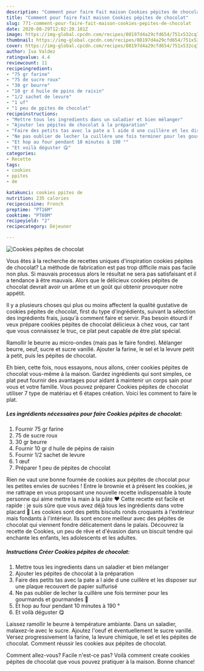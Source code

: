```yaml
---
description: "Comment pour faire Fait maison Cookies pépites de chocolat"
title: "Comment pour faire Fait maison Cookies pépites de chocolat"
slug: 771-comment-pour-faire-fait-maison-cookies-pepites-de-chocolat
date: 2020-08-29T12:02:20.101Z
image: https://img-global.cpcdn.com/recipes/08197d4a29cfd654/751x532cq70/cookies-pepites-de-chocolat-photo-principale-de-la-recette.jpg
thumbnail: https://img-global.cpcdn.com/recipes/08197d4a29cfd654/751x532cq70/cookies-pepites-de-chocolat-photo-principale-de-la-recette.jpg
cover: https://img-global.cpcdn.com/recipes/08197d4a29cfd654/751x532cq70/cookies-pepites-de-chocolat-photo-principale-de-la-recette.jpg
author: Iva Valdez
ratingvalue: 4.4
reviewcount: 11
recipeingredient:
- "75 gr farine"
- "75 de sucre roux"
- "30 gr beurre"
- "10 gr d huile de ppins de raisin"
- "1/2 sachet de levure"
- "1 uf"
- "1 peu de ppites de chocolat"
recipeinstructions:
- "Mettre tous les ingredients dans un saladier et bien mélanger"
- "Ajouter les pépites de chocolat à la préparation"
- "Faire des petits tas avec la pate a l aide d une cuillère et les disposer sur une plaque recouvert de papier sulfurisé"
- "Ne pas oublier de lecher la cuillère une fois terminer pour les gourmands et gourmandes 🤭"
- "Et hop au four pendant 10 minutes à 190 °"
- "Et voilà déguster 😋"
categories:
- Recette
tags:
- cookies
- ppites
- de

katakunci: cookies ppites de 
nutrition: 235 calories
recipecuisine: French
preptime: "PT16M"
cooktime: "PT60M"
recipeyield: "2"
recipecategory: Déjeuner

---
```



![Cookies pépites de chocolat](https://img-global.cpcdn.com/recipes/08197d4a29cfd654/751x532cq70/cookies-pepites-de-chocolat-photo-principale-de-la-recette.jpg)

Vous êtes à la recherche de recettes uniques d'inspiration cookies pépites de chocolat? La méthode de fabrication est pas trop difficile mais pas facile non plus. Si mauvais processus alors le résultat ne sera pas satisfaisant et il a tendance à être mauvais. Alors que le délicieux cookies pépites de chocolat devrait avoir un arôme et un goût qui obtenir provoquer notre appétit.

Il y a plusieurs choses qui plus ou moins affectent la qualité gustative de cookies pépites de chocolat, first du type d'ingrédients, suivant la sélection des ingrédients frais, jusqu'à comment faire et servir. Pas besoin étourdi if veux prépare cookies pépites de chocolat délicieux à chez vous, car tant que vous connaissez le truc, ce plat peut capable de être plat spécial.

Ramollir le beurre au micro-ondes (mais pas le faire fondre). Mélanger beurre, oeuf, sucre et sucre vanillé. Ajouter la farine, le sel et la levure petit à petit, puis les pépites de chocolat.


Eh bien, cette fois, nous essayons, nous allons, créer cookies pépites de chocolat vous-même à la maison. Gardez ingrédients qui sont simples, ce plat peut fournir des avantages pour aidant à maintenir un corps sain pour vous et votre famille. Vous pouvez préparer Cookies pépites de chocolat utiliser 7 type de matériau et 6 étapes création. Voici les comment to faire le plat.

<!--inarticleads1-->

##### Les ingrédients nécessaires pour faire Cookies pépites de chocolat:

1. Fournir 75 gr farine
1.  75 de sucre roux
1.  30 gr beurre
1. Fournir 10 gr d huile de pépins de raisin
1. Fournir 1/2 sachet de levure
1.  1 œuf
1. Préparer 1 peu de pépites de chocolat


Rien ne vaut une bonne fournée de cookies aux pépites de chocolat pour les petites envies de sucrées ! Entre le brownie et à présent les cookies, je me rattrape en vous proposant une nouvelle recette indispensable à toute personne qui aime mettre la main à la pâte ♥ Cette recette est facile et rapide : je suis sûre que vous avez déjà tous les ingrédients dans votre placard 🙂 Les cookies sont des petits biscuits ronds croquants à l&#39;extérieur mais fondants à l&#39;intérieur. Ils sont encore meilleur avec des pépites de chocolat qui viennent fondre délicatement dans le palais. Découvrez la recette de Cookies, un peu de rêve et d&#39;évasion dans un biscuit tendre qui enchante les enfants, les adolescents et les adultes. 

<!--inarticleads2-->

##### Instructions Créer Cookies pépites de chocolat:

1. Mettre tous les ingredients dans un saladier et bien mélanger
1. Ajouter les pépites de chocolat à la préparation
1. Faire des petits tas avec la pate a l aide d une cuillère et les disposer sur une plaque recouvert de papier sulfurisé
1. Ne pas oublier de lecher la cuillère une fois terminer pour les gourmands et gourmandes 🤭
1. Et hop au four pendant 10 minutes à 190 °
1. Et voilà déguster 😋


Laissez ramollir le beurre à température ambiante. Dans un saladier, malaxez-le avec le sucre. Ajoutez l&#39;oeuf et éventuellement le sucre vanillé. Versez progressivement la farine, la levure chimique, le sel et les pépites de chocolat. Comment réussir les cookies aux pépites de chocolat. 


Comment allez-vous? Facile n'est-ce pas? Voilà comment create cookies pépites de chocolat que vous pouvez pratiquer à la maison. Bonne chance!
